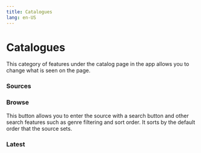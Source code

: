```yaml
---
title: Catalogues
lang: en-US
---
```


# Catalogues
This category of features under the catalog page in the app allows you to change what is seen on the page.

### Sources

### Browse
This button allows you to enter the source with a search button and other search features such as genre filtering and sort order. It sorts by the default order that the source sets.
### Latest
